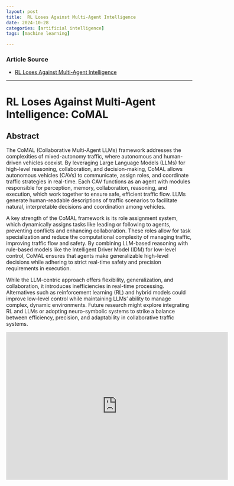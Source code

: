 ```yaml
---
layout: post
title:  RL Loses Against Multi-Agent Intelligence
date: 2024-10-28
categories: [artificial intelligence]
tags: [machine learning]

---
```


### Article Source


* [RL Loses Against Multi-Agent Intelligence](https://www.youtube.com/watch?v=8RKk-IhNRZ0)

---


# RL Loses Against Multi-Agent Intelligence: CoMAL



## Abstract
The CoMAL (Collaborative Multi-Agent LLMs) framework addresses the complexities of mixed-autonomy traffic, where autonomous and human-driven vehicles coexist. By leveraging Large Language Models (LLMs) for high-level reasoning, collaboration, and decision-making, CoMAL allows autonomous vehicles (CAVs) to communicate, assign roles, and coordinate traffic strategies in real-time. Each CAV functions as an agent with modules responsible for perception, memory, collaboration, reasoning, and execution, which work together to ensure safe, efficient traffic flow. LLMs generate human-readable descriptions of traffic scenarios to facilitate natural, interpretable decisions and coordination among vehicles.

A key strength of the CoMAL framework is its role assignment system, which dynamically assigns tasks like leading or following to agents, preventing conflicts and enhancing collaboration. These roles allow for task specialization and reduce the computational complexity of managing traffic, improving traffic flow and safety. By combining LLM-based reasoning with rule-based models like the Intelligent Driver Model (IDM) for low-level control, CoMAL ensures that agents make generalizable high-level decisions while adhering to strict real-time safety and precision requirements in execution.

While the LLM-centric approach offers flexibility, generalization, and collaboration, it introduces inefficiencies in real-time processing. Alternatives such as reinforcement learning (RL) and hybrid models could improve low-level control while maintaining LLMs’ ability to manage complex, dynamic environments. Future research might explore integrating RL and LLMs or adopting neuro-symbolic systems to strike a balance between efficiency, precision, and adaptability in collaborative traffic systems.


<iframe width="600" height="400" src="https://www.youtube.com/embed/8RKk-IhNRZ0?si=VBimFN-Py_SaGGRs" title="YouTube video player" frameborder="0" allow="accelerometer; autoplay; clipboard-write; encrypted-media; gyroscope; picture-in-picture; web-share" referrerpolicy="strict-origin-when-cross-origin" allowfullscreen></iframe>